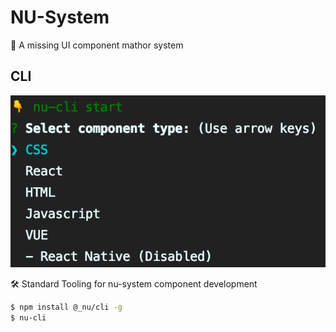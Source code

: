 # NU-System

💪 A missing UI component mathor system

## CLI

![CLI](https://raw.githubusercontent.com/nu-system/nu-cli/HEAD/src/preview.png)

🛠️ Standard Tooling for nu-system component development

```bash
$ npm install @_nu/cli -g
$ nu-cli
```